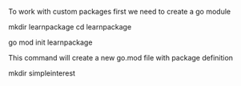 To work with custom packages first we need to create a go module

mkdir learnpackage
cd learnpackage

go mod init learnpackage

This command will create a new go.mod file with package definition

mkdir simpleinterest

